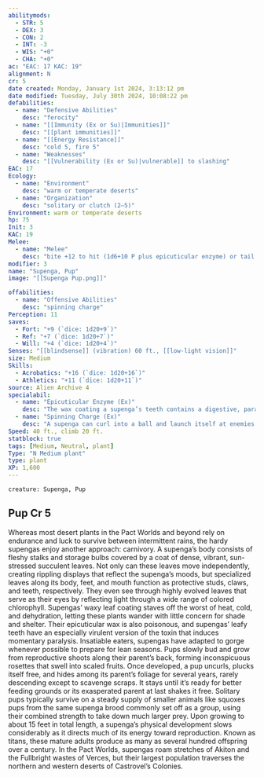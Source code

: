 ```yaml
---
abilitymods:
  - STR: 5
  - DEX: 3
  - CON: 2
  - INT: -3
  - WIS: "+0"
  - CHA: "+0"
ac: "EAC: 17 KAC: 19" 
alignment: N
cr: 5
date created: Monday, January 1st 2024, 3:13:12 pm
date modified: Tuesday, July 30th 2024, 10:08:22 pm
defabilities:
  - name: "Defensive Abilities"
    desc: "ferocity"
  - name: "[[Immunity (Ex or Su)|Immunities]]"
    desc: "[[plant immunities]]"
  - name: "[[Energy Resistance]]"
    desc: "cold 5, fire 5"
  - name: "Weaknesses"
    desc: "[[Vulnerability (Ex or Su)|vulnerable]] to slashing"
EAC: 17
Ecology:
  - name: "Environment"
    desc: "warm or temperate deserts"
  - name: "Organization"
    desc: "solitary or clutch (2–5)"
Environment: warm or temperate deserts
hp: 75
Init: 3
KAC: 19
Melee:
  - name: "Melee"
    desc: "bite +12 to hit (1d6+10 P plus epicuticular enzyme) or tail +14 to hit (1d6+10 B)"
modifier: 3
name: "Supenga, Pup"
image: "[[Supenga Pup.png]]"

offabilities:
  - name: "Offensive Abilities"
    desc: "spinning charge"
Perception: 11
saves:
  - Fort: "+9 (`dice: 1d20+9`)"
  - Ref: "+7 (`dice: 1d20+7`)"
  - Will: "+4 (`dice: 1d20+4`)" 
Senses: "[[blindsense]] (vibration) 60 ft., [[low-light vision]]"
size: Medium
Skills:
  - Acrobatics: "+16 (`dice: 1d20+16`)"
  - Athletics: "+11 (`dice: 1d20+11`)"
source: Alien Archive 4 
specialabil:
  - name: "Epicuticular Enzyme (Ex)"
    desc: "The wax coating a supenga’s teeth contains a digestive, paralytic enzyme. When a supenga damages a creature with its bite, the target must succeed at a DC 13 fortitude save or gain the paralyzed condition for 1d4 rounds. As a full action, the target can attempt a new save to end the condition. This is a poison effect."
  - name: "Spinning Charge (Ex)"
    desc: "A supenga can curl into a ball and launch itself at enemies. When performing this special charge, the supenga ignores the charge penalties, must use its tail to perform the charge’s melee attack, and increases the attack’s damage by 5. After resolving a spinning charge, the supenga is staggered until the end of its next turn (fortitude DC 13 negates)."
Speed: 40 ft., climb 20 ft. 
statblock: true
tags: [Medium, Neutral, plant]
Type: "N Medium plant"
type: plant
XP: 1,600 
---
```


```statblock
creature: Supenga, Pup
```

## Pup Cr 5

Whereas most desert plants in the Pact Worlds and beyond rely on endurance and luck to survive between intermittent rains, the hardy supengas enjoy another approach: carnivory. A supenga’s body consists of fleshy stalks and storage bulbs covered by a coat of dense, vibrant, sun-stressed succulent leaves. Not only can these leaves move independently, creating rippling displays that reflect the supenga’s moods, but specialized leaves along its body, feet, and mouth function as protective studs, claws, and teeth, respectively. They even see through highly evolved leaves that serve as their eyes by reflecting light through a wide range of colored chlorophyll.
Supengas’ waxy leaf coating staves off the worst of heat, cold, and dehydration, letting these plants wander with little concern for shade and shelter. Their epicuticular wax is also poisonous, and supengas’ leafy teeth have an especially virulent version of the toxin that induces momentary paralysis.
Insatiable eaters, supengas have adapted to gorge whenever possible to prepare for lean seasons. Pups slowly bud and grow from reproductive shoots along their parent’s back, forming inconspicuous rosettes that swell into scaled fruits. Once developed, a pup uncurls, plucks itself free, and hides among its parent’s foliage for several years, rarely descending except to scavenge scraps. It stays until it’s ready for better feeding grounds or its exasperated parent at last shakes it free. Solitary pups typically survive on a steady supply of smaller animals like squoxes
pups from the same supenga brood commonly set off as a group, using their combined strength to take down much larger prey.
Upon growing to about 15 feet in total length, a supenga’s physical development slows considerably as it directs much of its energy toward reproduction. Known as titans, these mature adults produce as many as several hundred offspring over a century.
In the Pact Worlds, supengas roam stretches of Akiton and the Fullbright wastes of Verces, but their largest population traverses the northern and western deserts of Castrovel’s Colonies.
